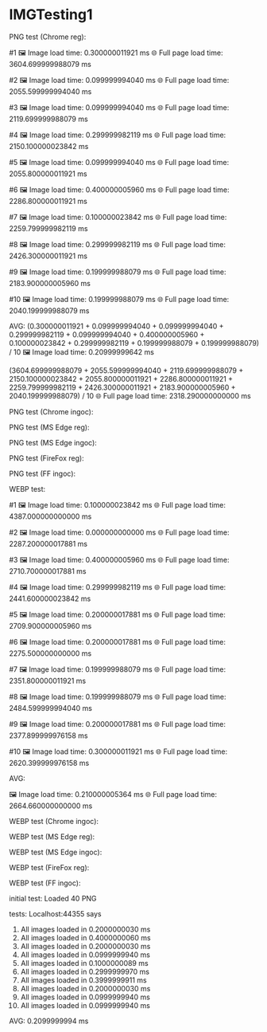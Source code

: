 ﻿# IMGTesting1

PNG test (Chrome reg):

#1
🖼️ Image load time: 0.300000011921 ms
🌐 Full page load time: 3604.699999988079 ms

#2
🖼️ Image load time: 0.099999994040 ms
🌐 Full page load time: 2055.599999994040 ms

#3
🖼️ Image load time: 0.099999994040 ms
🌐 Full page load time: 2119.699999988079 ms

#4
🖼️ Image load time: 0.299999982119 ms
🌐 Full page load time: 2150.100000023842 ms

#5
🖼️ Image load time: 0.099999994040 ms
🌐 Full page load time: 2055.800000011921 ms

#6
🖼️ Image load time: 0.400000005960 ms
🌐 Full page load time: 2286.800000011921 ms

#7
🖼️ Image load time: 0.100000023842 ms
🌐 Full page load time: 2259.799999982119 ms

#8
🖼️ Image load time: 0.299999982119 ms
🌐 Full page load time: 2426.300000011921 ms

#9
🖼️ Image load time: 0.199999988079 ms
🌐 Full page load time: 2183.900000005960 ms

#10
🖼️ Image load time: 0.199999988079 ms
🌐 Full page load time: 2040.199999988079 ms

AVG:
(0.300000011921 + 0.099999994040 + 0.099999994040 + 0.299999982119 + 0.099999994040 + 0.400000005960 + 0.100000023842 + 0.299999982119 + 0.199999988079 + 0.199999988079) / 10
🖼️ Image load time: 0.20999999642 ms

(3604.699999988079 + 2055.599999994040 + 2119.699999988079 + 2150.100000023842 + 2055.800000011921 + 2286.800000011921 + 2259.799999982119 + 2426.300000011921 + 2183.900000005960 + 2040.199999988079) / 10
🌐 Full page load time: 2318.290000000000 ms

PNG test (Chrome ingoc):


PNG test (MS Edge reg):


PNG test (MS Edge ingoc):

PNG test (FireFox reg):


PNG test (FF ingoc):



WEBP test: 

#1
🖼️ Image load time: 0.100000023842 ms
🌐 Full page load time: 4387.000000000000 ms

#2
🖼️ Image load time: 0.000000000000 ms
🌐 Full page load time: 2287.200000017881 ms

#3
🖼️ Image load time: 0.400000005960 ms
🌐 Full page load time: 2710.700000017881 ms

#4
🖼️ Image load time: 0.299999982119 ms
🌐 Full page load time: 2441.600000023842 ms

#5
🖼️ Image load time: 0.200000017881 ms
🌐 Full page load time: 2709.900000005960 ms

#6
🖼️ Image load time: 0.200000017881 ms
🌐 Full page load time: 2275.500000000000 ms

#7
🖼️ Image load time: 0.199999988079 ms
🌐 Full page load time: 2351.800000011921 ms

#8
🖼️ Image load time: 0.199999988079 ms
🌐 Full page load time: 2484.599999994040 ms

#9
🖼️ Image load time: 0.200000017881 ms
🌐 Full page load time: 2377.899999976158 ms

#10
🖼️ Image load time: 0.300000011921 ms
🌐 Full page load time: 2620.399999976158 ms

AVG:

🖼️ Image load time: 0.210000005364	ms
🌐 Full page load time: 2664.660000000000 ms

WEBP test (Chrome ingoc):

WEBP test (MS Edge reg):

WEBP test (MS Edge ingoc):

WEBP test (FireFox reg):

WEBP test (FF ingoc):


initial test:
Loaded 40 PNG

tests: Localhost:44355 says
1. All images loaded in 0.2000000030 ms
2. All images loaded in 0.4000000060 ms
3. All images loaded in 0.2000000030 ms
4. All images loaded in 0.0999999940 ms
5. All images loaded in 0.1000000089 ms
6. All images loaded in 0.2999999970 ms
7. All images loaded in 0.3999999911 ms
8. All images loaded in 0.2000000030 ms
9. All images loaded in 0.0999999940 ms
10. All images loaded in 0.0999999940 ms

AVG: 0.2099999994 ms
